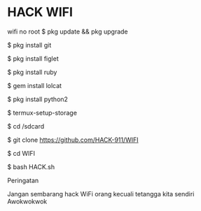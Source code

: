 # HACK WIFI
wifi no root
$ pkg update && pkg upgrade

$ pkg install git

$ pkg install figlet

$ pkg install ruby

$ gem install lolcat

$ pkg install python2

$ termux-setup-storage

$ cd /sdcard

$ git clone https://github.com/HACK-911/WIFI

$ cd WIFI

$ bash HACK.sh

Peringatan

Jangan sembarang hack WiFi orang kecuali tetangga kita sendiri Awokwokwok
